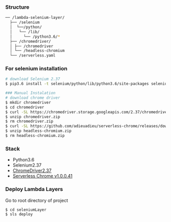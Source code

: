 ### Structure
```bash
── /lambda-selenium-layer/
  ├── /selenium
  │  └──/python/
  │   └── /lib/
  │     └── /python3.6/*
  ├── /chromedriver/
  │ ├── /chromedriver
  │ └── /headless-chromium
  └── /serverless.yaml
```


### For selenium installation
```bash
# download Selenium 2.37
$ pip3.6 install -t selenium/python/lib/python3.6/site-packages selenium=2.37

### Manual Instalation
# download chrome driver
$ mkdir chromedriver
$ cd chromedriver
$ curl -SL https://chromedriver.storage.googleapis.com/2.37/chromedriver_linux64.zip > chromedriver.zip
$ unzip chromedriver.zip
$ rm chromedriver.zip
$ curl -SL https://github.com/adieuadieu/serverless-chrome/releases/download/v1.0.0-41/stable-headless-chromium-amazonlinux-2017-03.zip > headless-chromium.zip
$ unzip headless-chromium.zip
$ rm headless-chromium.zip
```

### Stack

- Python3.6
- Selenium2.37
- [ChromeDriver2.37](https://sites.google.com/a/chromium.org/chromedriver/downloads)
- [Serverless Chrome v1.0.0.41 ](https://github.com/adieuadieu/serverless-chrome/releases?after=v1.0.0-46)

### Deploy Lambda Layers
Go to root directory of project
```bash
$ cd seleniumLayer
$ sls deploy
```

